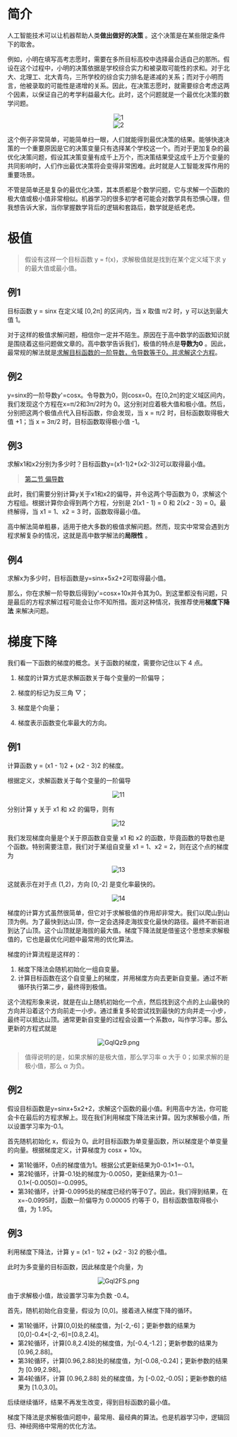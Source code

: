 # 简介

人工智能技术可以让机器帮助人类**做出做好的决策** 。这个决策是在某些限定条件下的取舍。

例如，小明在填写高考志愿时，需要在多所目标高校中选择最合适自己的那所。假设在这个过程中，小明的决策依据是学校综合实力和被录取可能性的求和。对于北大、北理工、北大青鸟，三所学校的综合实力排名是递减的关系；而对于小明而言，他被录取的可能性是递增的关系。因此，在决策志愿时，就需要综合考虑这两个因素，以保证自己的考学利益最大化。此时，这个问题就是一个最优化决策的数学问题。

<center><img src="https://s1.ax1x.com/2020/04/10/GIW3dI.png" alt="1" border="0"></center>
<center><img src="https://s1.ax1x.com/2020/04/10/GIW1eA.png" alt="2" border="0"></center>

这个例子非常简单，可能简单扫一眼，人们就能得到最优决策的结果。能够快速决策的一个重要原因是它的决策变量只有选择某个学校这一个。而对于更加复杂的最优化决策问题，假设其决策变量有成千上万个，而决策结果受这成千上万个变量的共同影响时，人们作出最优决策将会变得非常困难。此时就是人工智能发挥作用的重要场景。

不管是简单还是复杂的最优化决策，其本质都是个数学问题，它与求解一个函数的极大值或极小值非常相似。机器学习的很多初学者可能会对数学具有恐惧心理，但我想告诉大家，当你掌握数学背后的逻辑和套路后，数学就是纸老虎。

# 极值

> 假设有这样一个目标函数 y = f(x)，求解极值就是找到在某个定义域下求 y 的最大值或最小值。

## 例1

目标函数 y = sinx 在定义域 [0,2π] 的区间内，当 x 取值 π/2 时，y 可以达到最大值 1。

对于这样的极值求解问题，相信你一定并不陌生。原因在于高中数学的函数知识就是围绕着这些问题做文章的。高中数学告诉我们，极值的特点是**导数为0** 。因此，最常规的解法就是<u>求解目标函数的一阶导数，令导数等于0，并求解这个方程</u>。

## 例2

y=sinx的一阶导数y'=cosx。令导数为0，则cosx=0。在[0,2π]的定义域区间内，我们发现这个方程在x=π/2和3π/2时为 0。这分别对应着极大值和极小值。然后，分别把这两个极值点代入目标函数，你会发现，当 x = π/2 时，目标函数取得极大值 +1；当 x = 3π/2 时，目标函数取得极小值 -1。

## 例3

求解x1和x2分别为多少时？目标函数y=(x1-1)2+(x2-3)2可以取得最小值。

> [第二节 偏导数](http://netedu.xauat.edu.cn/jpkc/netedu/jpkc/gdsx/homepage/5jxsd/51/513/5308/530802.htm)

此时，我们需要分别计算y关于x1和x2的偏导，并令这两个导函数为 0，求解这个方程组。根据计算你会得到两个方程，分别是 2(x1 - 1) = 0 和 2(x2 - 3) = 0。最终解得，当 x1 = 1、x2 = 3 时，函数取得最小值。

高中解法简单粗暴，适用于绝大多数的极值求解问题。然而，现实中常常会遇到方程求解复杂的情况，这就是高中数学解法的**局限性** 。

## 例4

求解x为多少时，目标函数是y=sinx+5x2+2可取得最小值。

那么，你在求解一阶导数后得到y'=cosx+10x并令其为0。到这里都没有问题，只是最后的方程求解过程可能会让你不知所措。面对这种情况，我推荐使用**梯度下降法** 来解决问题。

# 梯度下降

我们看一下函数的梯度的概念。关于函数的梯度，需要你记住以下 4 点。

1. 梯度的计算方式是求解函数关于每个变量的一阶偏导；

2. 梯度的标记为反三角 ▽；

3. 梯度是个向量；

4. 梯度表示函数变化率最大的方向。

## 例1

计算函数 y = (x1 - 1)2 + (x2 - 3)2 的梯度。

根据定义，求解函数关于每个变量的一阶偏导 

<center><img src="https://s1.ax1x.com/2020/04/12/Gq5OKI.png" alt="11" border="0"></center>


分别计算 y 关于 x1 和 x2 的偏导，则有

<center><img src="https://s1.ax1x.com/2020/04/12/Gq5qxA.png" alt="12" border="0"></center>


我们发现梯度向量是个关于原函数自变量 x1 和 x2 的函数，毕竟函数的导数也是个函数。特别需要注意，我们对于某组自变量 x1 = 1、x2 = 2，则在这个点的梯度为       

<center><img src="https://s1.ax1x.com/2020/04/12/Gq5b2d.png" alt="13" border="0"></center>

这就表示在对于点 (1,2)，方向 [0,-2] 是变化率最快的。

<center><img src="https://s1.ax1x.com/2020/04/12/Gq5Xrt.png" alt="14" border="0"></center>

梯度的计算方式虽然很简单，但它对于求解极值的作用却非常大。我们以爬山到山顶为例。为了最快到达山顶，你一定会选择走海拔变化最快的路径。最终不断前进到达了山顶。这个山顶就是海拔的最大值。梯度下降法就是借鉴这个思想来求解极值的，它也是最优化问题中最常用的优化算法。

梯度的计算流程是这样的：
1. 梯度下降法会随机初始化一组自变量。
2. 计算目标函数在这个自变量上的梯度，并用梯度方向去更新自变量。通过不断循环执行第二步，最终得到极值。

这个流程形象来说，就是在山上随机初始化一个点，然后找到这个点的上山最快的方向并沿着这个方向前走一小步。通过重复多轮尝试找到最快的方向并走一小步，最终可以抵达山顶。通常更新自变量的过程会设置一个系数α，叫作学习率。那么更新的方程式就是

<center><img src="https://s1.ax1x.com/2020/04/12/GqIQz9.png" alt="GqIQz9.png" border="0" /></center>

> 值得说明的是，如果求解的是极大值，那么学习率 α 大于 0；如果求解的是极小值，那么 α 为负。

## 例2

假设目标函数是y=sinx+5x2+2，求解这个函数的最小值。利用高中方法，你可能会卡在最后的方程求解上。现在我们利用梯度下降法来计算。因为求解极小值，所以设置学习率为-0.1。

首先随机初始化 x，假设为 0。此时目标函数为单变量函数，所以梯度是个单变量的向量。根据梯度定义，计算梯度为 cosx + 10x。

- 第1轮循环，0点的梯度值为1。根据公式更新结果为0-0.1×1=-0.1。
- 第2轮循环，计算-0.1处的梯度为-0.0050，更新结果为-0.1－0.1×(-0.0050)=-0.0995。
- 第3轮循环，计算-0.0995处的梯度已经约等于0了。因此，我们得到结果，在x=-0.0995时，函数一阶偏导为 0.00005 约等于 0，目标函数值取得极小值，为 1.95。

## 例3

利用梯度下降法，计算 y = (x1 - 1)2 + (x2 - 3)2 的极小值。

此时为多变量的目标函数，因此梯度是个向量，为       

<center><img src="https://s1.ax1x.com/2020/04/12/GqI2FS.png" alt="GqI2FS.png" border="0" /></center>

由于求解极小值，故设置学习率为负数 -0.4。

首先，随机初始化自变量，假设为 [0,0]。接着进入梯度下降的循环。

- 第1轮循环，计算[0,0]处的梯度值，为[-2,-6]；更新参数的结果为[0,0]-0.4×[-2,-6]=[0.8,2.4]。
- 第2轮循环，计算[0.8,2.4]处的梯度值，为[-0.4,-1.2]；更新参数的结果为[0.96,2.88]。
- 第3轮循环，计算[0.96,2.88]处的梯度值，为[-0.08,-0.24]；更新参数的结果为 [0.99,2.98]。
- 第4轮循环，计算 [0.96,2.88] 处的梯度值，为 [-0.02,-0.05]；更新参数的结果为 [1.0,3.0]。

后续继续循环，结果不再发生改变，得到目标函数的最小值。

梯度下降法是求解极值问题中，最常用、最经典的算法。也是机器学习中，逻辑回归、神经网络中常用的优化方法。







